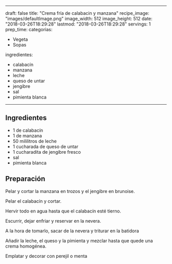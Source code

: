 
---
draft: false
title: "Crema fría de calabacin y manzana"
recipe_image: "images/defaultImage.png"
image_width: 512
image_height: 512
date: "2018-03-26T18:29:28"
lastmod: "2018-03-26T18:29:28"
servings: 1
prep_time: 
categorias:
  - Vegeta
  - Sopas

ingredientes:
  - calabacín
  - manzana
  - leche
  - queso de untar
  - jengibre
  - sal
  - pimienta blanca
---

## Ingredientes
- 1  de calabacín
- 1  de manzana
- 50 mililitros de leche
- 1 cucharada de queso de untar
- 1 cucharadita de jengibre fresco
- sal
- pimienta blanca

## Preparación
Pelar y cortar la manzana en trozos y el jengibre en brunoise.

Pelar el calabacín y cortar.

Hervir todo en agua hasta que el calabacín esté tierno.

Escurrir, dejar enfriar y reservar en la nevera.

A la hora de tomarlo, sacar de la nevera y triturar en la batidora

Añadir la leche, el queso y la pimienta y mezclar hasta que quede una crema homogénea.

Emplatar y decorar con perejil o menta


